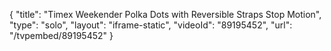 {
    "title": "Timex Weekender Polka Dots with Reversible Straps Stop Motion",
    "type": "solo",
    "layout": "iframe-static",
    "videoId": "89195452",
    "url": "\/tvpembed\/89195452"
}
